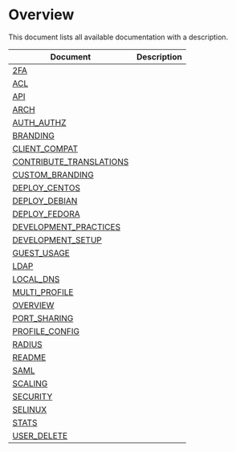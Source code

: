 # Overview

This document lists all available documentation with a description.

| Document                                              | Description |
| ----------------------------------------------------- | ----------- |
| [2FA](2FA.md)                                         ||
| [ACL](ACL.md)                                         ||
| [API](API.md)                                         ||
| [ARCH](ARCH.md)                                       ||
| [AUTH_AUTHZ](AUTH_AUTHZ.md)                           ||
| [BRANDING](BRANDING.md)                               ||
| [CLIENT_COMPAT](CLIENT_COMPAT.md)                     ||
| [CONTRIBUTE_TRANSLATIONS](CONTRIBUTE_TRANSLATIONS.md) ||
| [CUSTOM_BRANDING](CUSTOM_BRANDING.md)                 ||
| [DEPLOY_CENTOS](DEPLOY_CENTOS.md)                     ||
| [DEPLOY_DEBIAN](DEPLOY_DEBIAN.md)                     ||
| [DEPLOY_FEDORA](DEPLOY_FEDORA.md)                     ||
| [DEVELOPMENT_PRACTICES](DEVELOPMENT_PRACTICES.md)     ||
| [DEVELOPMENT_SETUP](DEVELOPMENT_SETUP.md)             ||
| [GUEST_USAGE](GUEST_USAGE.md)                         ||
| [LDAP](LDAP.md)                                       ||
| [LOCAL_DNS](LOCAL_DNS.md)                             ||
| [MULTI_PROFILE](MULTI_PROFILE.md)                     ||
| [OVERVIEW](OVERVIEW.md)                               ||
| [PORT_SHARING](PORT_SHARING.md)                       ||
| [PROFILE_CONFIG](PROFILE_CONFIG.md)                   ||
| [RADIUS](RADIUS.md)                                   ||
| [README](README.md)                                   ||
| [SAML](SAML.md)                                       ||
| [SCALING](SCALING.md)                                 ||
| [SECURITY](SECURITY.md)                               ||
| [SELINUX](SELINUX.md)                                 ||
| [STATS](STATS.md)                                     ||
| [USER_DELETE](USER_DELETE.md)                         ||

